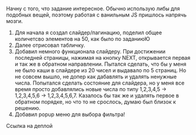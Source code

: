 Начну с того, что задание интересное. Обычно использую либы для подобных вещей, поэтому работая с ванильным JS пришлось напрячь мозги.

1. Для начала я создал слайдер/пагинацию, поделил общее количетсво элементов на 50, как было по заданиюЮ
2. Далее отрисовал табличку.
3. Добавил немного функционала слайдеру. При достижении последней страницы, нажимая на кнопку NEXT, открывается первая и так же в обратном направлении.
   Пытался сделать, что бы у меня не было каши в слайдере из 20 чисел и выдавало по 5 страниц. Но не совсем вышло, не допер как дабавлять и удалять ненужные числа. Попытался сделать состояние для слайдера, но у меня все время просто добавлялись новые числа по типу 1,2,3,4,5 -> 1,2,3,4,5,6 -> 1,2,3,4,5,6,7. Казалось бы так же и удалять первое в обратном порядке, но что то не срослось, думаю был близок к решению.
4. Добавил popup меню для выбора фильтра!

Cсылка на деплой <a href="wild-berry1-dnpbuaq66-kiko34rus-mailru.vercel.app"></a>
